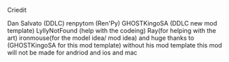 Criedit

Dan Salvato (DDLC)
renpytom (Ren'Py)
GHOSTKingoSA (DDLC new mod template)
LyllyNotFound (help with the codeing)
Ray(for helping with the art)
ironmouse(for the model idea/ mod idea)
and huge thanks to (GHOSTKingoSA for this mod template) without his mod template this mod will not be made for andriod and ios and mac